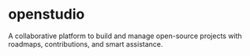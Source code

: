 # openstudio
A collaborative platform to build and manage open-source projects with roadmaps, contributions, and smart assistance.
